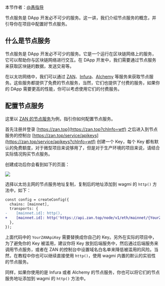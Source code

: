 本节作者：[@愚指导](https://x.com/yudao1024)

节点服务是 DApp 开发必不可少的服务。这一讲，我们介绍节点服务的概念，并引导你在项目中配置好节点服务。

## 什么是节点服务

节点服务是 DApp 开发必不可少的服务。它是一个运行在区块链网络上的服务，它可以帮助你与区块链网络进行交互。在 DApp 开发中，我们需要通过节点服务来获取区块链的数据，发送交易等。

在以太坊网络中，我们可以通过 [ZAN](https://zan.top?chInfo=wtf)、[Infura](https://infura.io/)、[Alchemy](https://www.alchemy.com/) 等服务来获取节点服务。这些服务都提供了免费的节点服务，当然，它们也提供了付费的服务，如果你的 DApp 需要更高的性能，你可以考虑使用它们的付费服务。

## 配置节点服务

这里以 [ZAN 的节点服务](https://zan.top/home/node-service?chInfo=wtf)为例，指引你如何配置节点服务。

首先注册并登录 [https://zan.top](https://zan.top?chInfo=wtf) 之后进入到节点服务的控制台 [https://zan.top/service/apikeys](https://zan.top/service/apikeys?chInfo=wtf) 创建一个 Key，每个 Key 都有默认的免费额度，对于微型项目来说够用了，但是对于生产环境的项目来说，请结合实际情况购买节点服务。

创建成功后你会看到如下的页面：

![](./img/zan-service.png)

选择以太坊主网的节点服务地址复制，复制后的地址添加到 wagmi 的 `http()` 方法中，如下：

```diff
const config = createConfig({
  chains: [mainnet],
  transports: {
-    [mainnet.id]: http(),
+    [mainnet.id]: http('https://api.zan.top/node/v1/eth/mainnet/{YourZANApiKey}'),
  },
});
```

上面代码中的 `YourZANApiKey` 需要替换成你自己的 Key。另外在实际的项目中，为了避免你的 Key 被滥用，建议你将 Key 放到后端服务中，然后通过后端服务来调用节点服务，或者在 ZAN 的控制台中设置域名白名单来降低被滥用的风险。当然，在教程中你也可以继续直接使用 `http()`，使用 wagmi 内置的默认的实验性的节点服务。

同样，如果你使用的是 Infura 或者 Alchemy 的节点服务，你也可以将它们的节点服务地址添加到 wagmi 的 `http()` 方法中。
